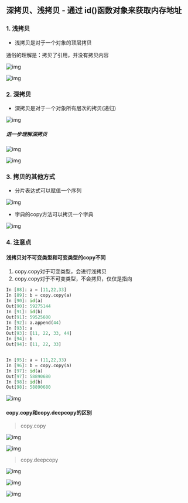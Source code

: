 ## 深拷贝、浅拷贝  - 通过 id()函数对象来获取内存地址

### 1. 浅拷贝

- 浅拷贝是对于一个对象的顶层拷贝

通俗的理解是：拷贝了引用，并没有拷贝内容

![img](https://raw.githubusercontent.com/codecodeabc/Note-len/main/img/20210902133438.png)



![img](https://raw.githubusercontent.com/codecodeabc/Note-len/main/img/20210902133459.png)



### 2. 深拷贝

- 深拷贝是对于一个对象所有层次的拷贝(递归)

![img](https://raw.githubusercontent.com/codecodeabc/Note-len/main/img/20210902133507.png)

##### 进一步理解深拷贝

![img](https://raw.githubusercontent.com/codecodeabc/Note-len/main/img/20210902133529.png)



![img](https://raw.githubusercontent.com/codecodeabc/Note-len/main/img/20210902133538.png)

### 3. 拷贝的其他方式

- 分片表达式可以赋值一个序列

![img](https://raw.githubusercontent.com/codecodeabc/Note-len/main/img/20210902133548.png)

- 字典的copy方法可以拷贝一个字典

![img](https://raw.githubusercontent.com/codecodeabc/Note-len/main/img/20210902133557.png)

### 4. 注意点

#### 浅拷贝对不可变类型和可变类型的copy不同

1. copy.copy对于可变类型，会进行浅拷贝
2. copy.copy对于不可变类型，不会拷贝，仅仅是指向

```python
In [88]: a = [11,22,33]
In [89]: b = copy.copy(a)
In [90]: id(a)
Out[90]: 59275144
In [91]: id(b)
Out[91]: 59525600
In [92]: a.append(44)
In [93]: a
Out[93]: [11, 22, 33, 44]
In [94]: b
Out[94]: [11, 22, 33]


In [95]: a = (11,22,33)
In [96]: b = copy.copy(a)
In [97]: id(a)
Out[97]: 58890680
In [98]: id(b)
Out[98]: 58890680
```

![img](https://raw.githubusercontent.com/codecodeabc/Note-len/main/img/20210902133608.png)

#### copy.copy和copy.deepcopy的区别

> copy.copy

![img](https://raw.githubusercontent.com/codecodeabc/Note-len/main/img/20210902133615.png)

![img](https://raw.githubusercontent.com/codecodeabc/Note-len/main/img/20210902133631.png)

> copy.deepcopy

![img](F:/BaiduNetdiskDownload/资料视频/python/python中级/01-06课件资料/1-6课件/Python高级-全部（html版）/Images/new_12day/QQ20171023-212206@2x.png)

![img](https://raw.githubusercontent.com/codecodeabc/Note-len/main/img/20210902133703.png)

![img](https://raw.githubusercontent.com/codecodeabc/Note-len/main/img/20210902133707.png)

